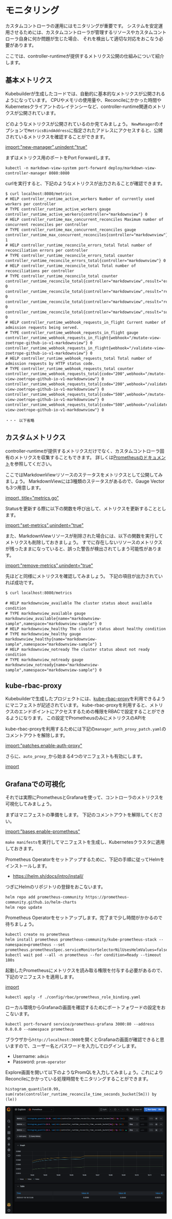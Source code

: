 # モニタリング

カスタムコントローラの運用にはモニタリングが重要です。
システムを安定運用させるためには、カスタムコントローラが管理するリソースやカスタムコントローラ自身に何か問題が生じた場合、
それを検出して適切な対応をおこなう必要があります。

ここでは、controller-runtimeが提供するメトリクス公開の仕組みについて紹介します。

## 基本メトリクス

Kubebuilderが生成したコードでは、自動的に基本的なメトリクスが公開されるようになっています。
CPUやメモリの使用量や、Reconcileにかかった時間やKubernetesクライアントのレイテンシーなど、controller-runtime関連のメトリクスが公開されています。

どのようなメトリクスが公開されているのか見てみましょう。
`NewManager`のオプションで`MetricsBindAddress`に指定されたアドレスにアクセスすると、公開されているメトリクスを確認することができます。

[import:"new-manager",unindent:"true"](../../codes/markdown-view/main.go)

まずはメトリクス用のポートをPort Forwardします。

```
kubectl -n markdown-view-system port-forward deploy/markdown-view-controller-manager 8080:8080
```

curlを実行すると、下記のようなメトリクスが出力されることが確認できます。

```
$ curl localhost:8080/metrics
# HELP controller_runtime_active_workers Number of currently used workers per controller
# TYPE controller_runtime_active_workers gauge
controller_runtime_active_workers{controller="markdownview"} 0
# HELP controller_runtime_max_concurrent_reconciles Maximum number of concurrent reconciles per controller
# TYPE controller_runtime_max_concurrent_reconciles gauge
controller_runtime_max_concurrent_reconciles{controller="markdownview"} 1
# HELP controller_runtime_reconcile_errors_total Total number of reconciliation errors per controller
# TYPE controller_runtime_reconcile_errors_total counter
controller_runtime_reconcile_errors_total{controller="markdownview"} 0
# HELP controller_runtime_reconcile_total Total number of reconciliations per controller
# TYPE controller_runtime_reconcile_total counter
controller_runtime_reconcile_total{controller="markdownview",result="error"} 0
controller_runtime_reconcile_total{controller="markdownview",result="requeue"} 0
controller_runtime_reconcile_total{controller="markdownview",result="requeue_after"} 0
controller_runtime_reconcile_total{controller="markdownview",result="success"} 0
# HELP controller_runtime_webhook_requests_in_flight Current number of admission requests being served.
# TYPE controller_runtime_webhook_requests_in_flight gauge
controller_runtime_webhook_requests_in_flight{webhook="/mutate-view-zoetrope-github-io-v1-markdownview"} 0
controller_runtime_webhook_requests_in_flight{webhook="/validate-view-zoetrope-github-io-v1-markdownview"} 0
# HELP controller_runtime_webhook_requests_total Total number of admission requests by HTTP status code.
# TYPE controller_runtime_webhook_requests_total counter
controller_runtime_webhook_requests_total{code="200",webhook="/mutate-view-zoetrope-github-io-v1-markdownview"} 0
controller_runtime_webhook_requests_total{code="200",webhook="/validate-view-zoetrope-github-io-v1-markdownview"} 0
controller_runtime_webhook_requests_total{code="500",webhook="/mutate-view-zoetrope-github-io-v1-markdownview"} 0
controller_runtime_webhook_requests_total{code="500",webhook="/validate-view-zoetrope-github-io-v1-markdownview"} 0

・・・ 以下省略

```

## カスタムメトリクス

controller-runtimeが提供するメトリクスだけでなく、カスタムコントローラ固有のメトリクスを収集することもできます。
詳しくは[Prometheusのドキュメント](https://prometheus.io/docs/instrumenting/writing_exporters/)を参照してください。

ここではMarkdownViewリソースのステータスをメトリクスとして公開してみましょう。
MarkdownViewには3種類のステータスがあるので、Gauge Vectorも3つ用意します。

[import, title="metrics.go"](../../codes/markdown-view/pkg/metrics/metrics.go)

Statusを更新する際に以下の関数を呼び出して、メトリクスを更新することとします。

[import:"set-metrics",unindent="true"](../../codes/markdown-view/controllers/markdownview_controller.go)

また、MarkdownViewリソースが削除された場合には、以下の関数を実行してメトリクスも削除しておきましょう。
すでに存在しないリソースのメトリクスが残ったままになっていると、誤った警告が検出されてしまう可能性があります。

[import:"remove-metrics",unindent="true"](../../codes/markdown-view/controllers/markdownview_controller.go)

先ほどと同様にメトリクスを確認してみましょう。
下記の項目が出力されていれば成功です。

```
$ curl localhost:8080/metrics

# HELP markdownview_available The cluster status about available condition
# TYPE markdownview_available gauge
markdownview_available{name="markdownview-sample",namespace="markdownview-sample"} 0
# HELP markdownview_healthy The cluster status about healthy condition
# TYPE markdownview_healthy gauge
markdownview_healthy{name="markdownview-sample",namespace="markdownview-sample"} 1
# HELP markdownview_notready The cluster status about not ready condition
# TYPE markdownview_notready gauge
markdownview_notready{name="markdownview-sample",namespace="markdownview-sample"} 0
```

## kube-rbac-proxy

Kubebuilderで生成したプロジェクトには、[kube-rbac-proxy](https://github.com/brancz/kube-rbac-proxy)を利用できるようにマニフェストが記述されています。
kube-rbac-proxyを利用すると、メトリクスのエンドポイントにアクセスするための権限をRBACで設定することができるようになります。
この設定でPrometheusのみにメトリクスのAPIを

kube-rbac-proxyを利用するためには下記の`manager_auth_proxy_patch.yaml`のコメントアウトを解除します。

[import:"patches,enable-auth-proxy"](../../codes/markdown-view/config/default/kustomization.yaml)

さらに、`auto_proxy_`から始まる4つのマニフェストも有効にします。

[import](../../codes/markdown-view/config/rbac/kustomization.yaml)

## Grafanaでの可視化

それでは実際にPrometheusとGrafanaを使って、コントローラのメトリクスを可視化してみましょう。

まずはマニフェストの準備をします。
下記のコメントアウトを解除してください。

[import:"bases,enable-prometheus"](../../codes/markdown-view/config/default/kustomization.yaml)

`make manifests`を実行してマニフェストを生成し、Kubernetesクラスタに適用しておきます。

Prometheus Operatorをセットアップするために、下記の手順に従ってHelmをインストールします。
- https://helm.sh/docs/intro/install/

つぎにHelmのリポジトリの登録をおこないます。

```
helm repo add prometheus-community https://prometheus-community.github.io/helm-charts
helm repo update
```

Prometheus Operatorをセットアップします。完了まで少し時間がかかるので待ちましょう。

```
kubectl create ns prometheus
helm install prometheus prometheus-community/kube-prometheus-stack --namespace=prometheus --set prometheus.prometheusSpec.serviceMonitorSelectorNilUsesHelmValues=false
kubectl wait pod --all -n prometheus --for condition=Ready --timeout 180s
```

起動したPrometheusにメトリクスを読み取る権限を付与する必要があるので、下記のマニフェストを適用します。

[import](../../codes/markdown-view/config/rbac/prometheus_role_binding.yaml)

```
kubectl apply -f ./config/rbac/prometheus_role_binding.yaml
```

ローカル環境からGrafanaの画面を確認するためにポートフォワードの設定をおこないます。

```
kubectl port-forward service/prometheus-grafana 3000:80 --address 0.0.0.0 --namespace prometheus
```

ブラウザから`http://localhost:3000`を開くとGrafanaの画面が確認できると思いますので、ユーザー名とパスワードを入力してログインします。
- Username: `admin`
- Password: `prom-operator`

Explore画面を開いて以下のようなPromQLを入力してみましょう。これによりReconcileにかかっている処理時間をモニタリングすることができます。

```
histogram_quantile(0.99, sum(rate(controller_runtime_reconcile_time_seconds_bucket[5m])) by (le))
```
![grafana](./img/grafana.png)
